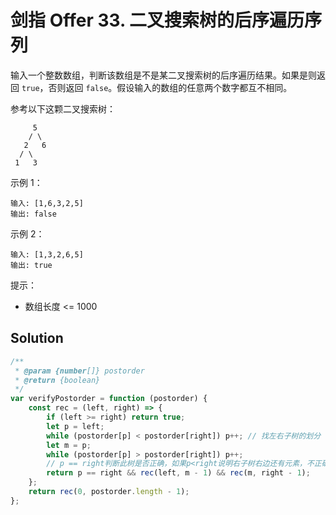 # 剑指 Offer 33. 二叉搜索树的后序遍历序列

输入一个整数数组，判断该数组是不是某二叉搜索树的后序遍历结果。如果是则返回 `true`，否则返回 `false`。假设输入的数组的任意两个数字都互不相同。

参考以下这颗二叉搜索树：

```
     5
    / \
   2   6
  / \
 1   3
```

示例 1：

```
输入: [1,6,3,2,5]
输出: false
```

示例 2：

```
输入: [1,3,2,6,5]
输出: true
```

提示：

-   数组长度 <= 1000

## Solution

```javascript
/**
 * @param {number[]} postorder
 * @return {boolean}
 */
var verifyPostorder = function (postorder) {
    const rec = (left, right) => {
        if (left >= right) return true;
        let p = left;
        while (postorder[p] < postorder[right]) p++; // 找左右子树的划分
        let m = p;
        while (postorder[p] > postorder[right]) p++;
        // p == right判断此树是否正确，如果p<right说明右子树右边还有元素，不正确
        return p == right && rec(left, m - 1) && rec(m, right - 1);
    };
    return rec(0, postorder.length - 1);
};
```
